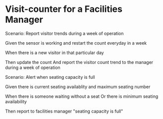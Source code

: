 # Visit-counter for a Facilities Manager

Scenario: Report visitor trends during a week of operation

  Given the sensor is working and restart the count everyday in a week
  
  When there is a new visitor in that particular day
  
  Then update the count
  And report the visitor count trend to the manager during a week of operation
  
Scenario: Alert when seating capacity is full

  Given there is current seating availablity and maximum seating number
  
  When there is someone waiting without a seat
  Or there is minimum seating availability
  
  Then report to facilities manager "seating capacity is full"
